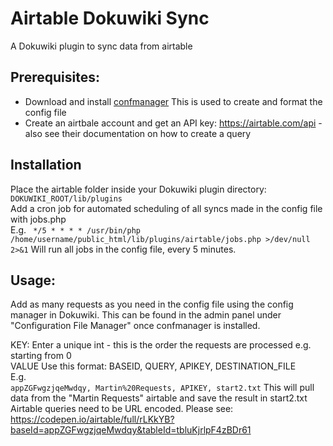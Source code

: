 # Airtable Dokuwiki Sync  
A Dokuwiki plugin to sync data from airtable  

## Prerequisites:
* Download and install [confmanager](https://www.dokuwiki.org/plugin:confmanager) This is used to create and format the config file
* Create an airtbale account and get an API key: https://airtable.com/api - also see their documentation on how to create a query  

## Installation
Place the airtable folder inside your Dokuwiki plugin directory:  
`DOKUWIKI_ROOT/lib/plugins`  
Add a cron job for automated scheduling of all syncs made in the config file with jobs.php  
E.g. ` */5 * * * * /usr/bin/php /home/username/public_html/lib/plugins/airtable/jobs.php >/dev/null 2>&1`
Will run all jobs in the config file, every 5 minutes.  

## Usage:
Add as many requests as you need in the config file using the config manager in Dokuwiki. This can be found in the admin panel under "Configuration File Manager" once confmanager is installed.

KEY: Enter a unique int - this is the order the requests are processed e.g. starting from 0  
VALUE Use this format: BASEID, QUERY, APIKEY, DESTINATION_FILE  
E.g.  
`appZGFwgzjqeMwdqy, Martin%20Requests, APIKEY, start2.txt`
This will pull data from the "Martin Requests" airtable and save the result in start2.txt
Airtable queries need to be URL encoded. Please see: https://codepen.io/airtable/full/rLKkYB?baseId=appZGFwgzjqeMwdqy&tableId=tbluKjrlpF4zBDr61
